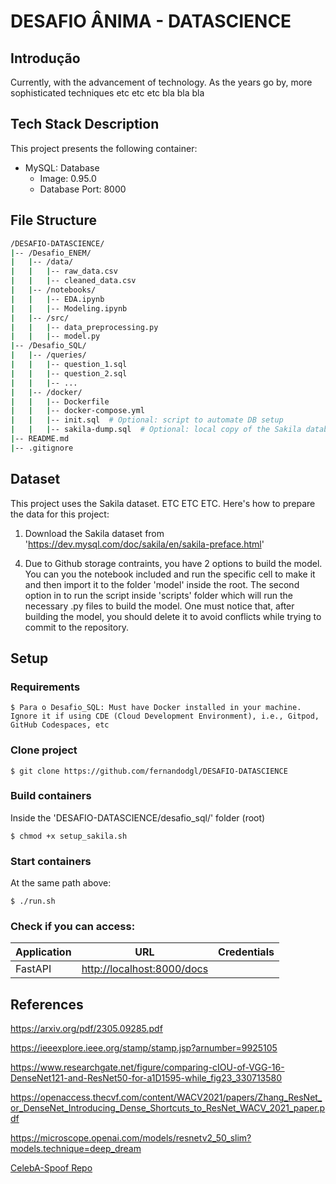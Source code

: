# DESAFIO ÂNIMA - DATASCIENCE

## Introdução

Currently, with the advancement of technology. As the years go by, more sophisticated techniques etc etc etc bla bla bla

## Tech Stack Description

This project presents the following container:

* MySQL: Database
    * Image: 0.95.0
    * Database Port: 8000

## File Structure

```bash
/DESAFIO-DATASCIENCE/
|-- /Desafio_ENEM/
|   |-- /data/
|   |   |-- raw_data.csv
|   |   |-- cleaned_data.csv
|   |-- /notebooks/
|   |   |-- EDA.ipynb
|   |   |-- Modeling.ipynb
|   |-- /src/
|   |   |-- data_preprocessing.py
|   |   |-- model.py
|-- /Desafio_SQL/
|   |-- /queries/
|   |   |-- question_1.sql
|   |   |-- question_2.sql
|   |   |-- ...
|   |-- /docker/
|   |   |-- Dockerfile
|   |   |-- docker-compose.yml
|   |   |-- init.sql  # Optional: script to automate DB setup
|   |   |-- sakila-dump.sql  # Optional: local copy of the Sakila database dump
|-- README.md
|-- .gitignore
```

## Dataset

This project uses the Sakila dataset. ETC ETC ETC. Here's how to prepare the data for this project:

1. Download the Sakila dataset from 'https://dev.mysql.com/doc/sakila/en/sakila-preface.html'
<!-- 2. Unzip the downloaded file. This should result in a directory structure like the following:
    ```
    MLChallenge_Dataset/
                        data/
                            1/   
                                live/
                                    image1.jpg
                                    image2.jpg
                                    image3.jpg
                                spoof/
                                    image1.jpg
                                    image2.jpg
                                    image3.jpg
                            2/
                            ...
    ```
3. Move the `data/` subfolder into the `data/` directory in the root of this repository. -->

4. Due to Github storage contraints, you have 2 options to build the model. You can you the notebook included and run the specific cell to make it and then import it to the folder 'model' inside the root. The second option in to run the script inside 'scripts' folder which will run the necessary .py files to build the model. One must notice that, after building the model, you should delete it to avoid conflicts while trying to commit to the repository.


## Setup

### Requirements
    
    $ Para o Desafio_SQL: Must have Docker installed in your machine. Ignore it if using CDE (Cloud Development Environment), i.e., Gitpod, GitHub Codespaces, etc

### Clone project

    $ git clone https://github.com/fernandodgl/DESAFIO-DATASCIENCE

### Build containers

Inside the 'DESAFIO-DATASCIENCE/desafio_sql/' folder (root)

    $ chmod +x setup_sakila.sh

### Start containers

At the same path above:

    $ ./run.sh

### Check if you can access:

|        Application        |URL                          |Credentials                         |
|----------------|-------------------------------|-----------------------------|    
|FastAPI | [http://localhost:8000/docs](http://localhost:8000/docs)|  |         |
  

## References

https://arxiv.org/pdf/2305.09285.pdf

https://ieeexplore.ieee.org/stamp/stamp.jsp?arnumber=9925105

https://www.researchgate.net/figure/comparing-cIOU-of-VGG-16-DenseNet121-and-ResNet50-for-a1D1595-while_fig23_330713580

https://openaccess.thecvf.com/content/WACV2021/papers/Zhang_ResNet_or_DenseNet_Introducing_Dense_Shortcuts_to_ResNet_WACV_2021_paper.pdf

https://microscope.openai.com/models/resnetv2_50_slim?models.technique=deep_dream

[CelebA-Spoof Repo](https://github.com/ZhangYuanhan-AI/CelebA-Spoof)

